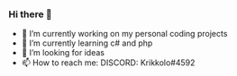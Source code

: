 ### Hi there 👋

- 🔭 I’m currently working on my personal coding projects
- 🌱 I’m currently learning c# and php
- 🤔 I’m looking for ideas 
- 📫 How to reach me: DISCORD: Krikkolo#4592
<!--
**KRIKKOLO/KRIKKOLO** is a ✨ _special_ ✨ repository because its `README.md` (this file) appears on your GitHub profile.

Here are some ideas to get you started:

- 🔭 I’m currently working on ...
- 🌱 I’m currently learning ...
- 👯 I’m looking to collaborate on ...
- 🤔 I’m looking for help with ...
- 💬 Ask me about ...
- 📫 How to reach me: ...
- 😄 Pronouns: ...
- ⚡ Fun fact: ...
-->
